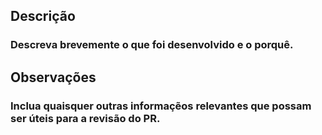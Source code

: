 ## Descrição
### Descreva brevemente o que foi desenvolvido e o porquê.

## Observações
### Inclua quaisquer outras informaçẽos relevantes que possam ser úteis para a revisão do PR.
